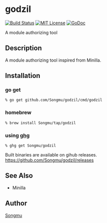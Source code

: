 godzil
=======

[![Build Status](https://travis-ci.org/Songmu/godzil.png?branch=master)][travis]
[![MIT License](http://img.shields.io/badge/license-MIT-blue.svg?style=flat-square)][license]
[![GoDoc](https://godoc.org/github.com/Songmu/godzil?status.svg)][godoc]

[travis]: https://travis-ci.org/Songmu/godzil
[license]: https://github.com/Songmu/godzil/blob/master/LICENSE
[godoc]: https://godoc.org/github.com/Songmu/godzil

A module authorizing tool

## Description

A module authorizing tool inspired from Minilla.

## Installation

### go get

    % go get github.com/Songmu/godzil/cmd/godzil

### homebrew

    % brew install Songmu/tap/godzil

### using [ghg](https://github.com/Songmu/ghg)

    % ghg get Songmu/godzil

Built binaries are available on gihub releases.
<https://github.com/Songmu/godzil/releases>

## See Also

- Minilla

## Author

[Songmu](https://github.com/Songmu)
